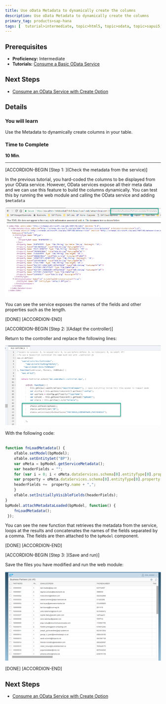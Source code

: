 ```yaml
---
title: Use oData Metadata to dynamically create the columns
description: Use oData Metadata to dynamically create the columns
primary_tag: products>sap-hana
tags: [  tutorial>intermediate, topic>html5, topic>odata, topic>sapui5, products>sap-hana, products>sap-hana\,-express-edition   ]
---
```

## Prerequisites  
- **Proficiency:** Intermediate
- **Tutorials:** [Consume a Basic OData Service](http://www.sap.com/developer/tutorials/xsa-sapui5-odata.html)

## Next Steps
- [Consume an OData Service with Create Option](http://www.sap.com/developer/tutorials/xsa-sapui5-consume.html)

## Details
### You will learn  
Use the Metadata to dynamically create columns in your table.


### Time to Complete
**10 Min**.

---


[ACCORDION-BEGIN [Step 1: ](Check the metadata from the service)]

In the previous tutorial, you hard-coded the columns to be displayed from your OData service. However, OData services expose all their meta data and we can use this feature to build the columns dynamically. You can test this by running the web module and calling the OData service and adding `$metadata`

![view file](1.png)

You can see the service exposes the names of the fields and other properties such as the length.


[DONE]
[ACCORDION-END]

[ACCORDION-BEGIN [Step 2: ](Adapt the controller)]

Return to the controller and replace the following lines:

![view file](2.png)

With the following code:

```javascript

function fnLoadMetadata() {
	oTable.setModel(bpModel);
	oTable.setEntitySet("BP");
	var oMeta = bpModel.getServiceMetadata();
	var headerFields = "";
	for (var i = 0; i < oMeta.dataServices.schema[0].entityType[0].property.length; i++) {
	var property = oMeta.dataServices.schema[0].entityType[0].property[i];
	headerFields +=  property.name + ",";
	}
	oTable.setInitiallyVisibleFields(headerFields);
}
bpModel.attachMetadataLoaded(bpModel, function() {
	fnLoadMetadata();
 });

```

You can see the new function that retrieves the metadata from the service, loops at the results and concatenates the names of the fields separated by a comma. The fields are  then attached to the `bpModel` component.

[DONE]
[ACCORDION-END]

[ACCORDION-BEGIN [Step 3: ](Save and run)]

Save the files you have modified and run the web module:

![view file](3.png)


[DONE]
[ACCORDION-END]



## Next Steps
- [Consume an OData Service with Create Option](http://www.sap.com/developer/tutorials/xsa-sapui5-consume.html)
